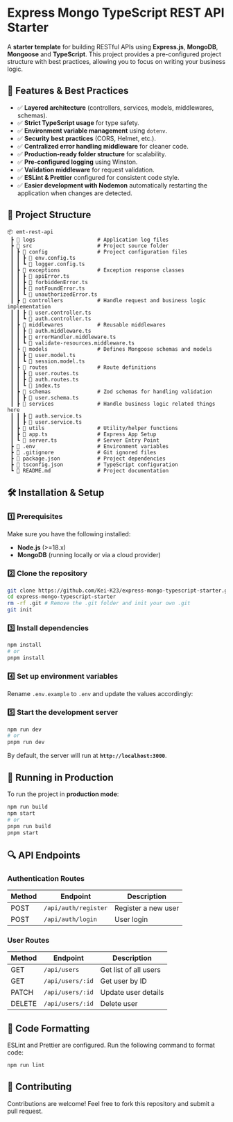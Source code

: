 # Express Mongo TypeScript REST API Starter

A **starter template** for building RESTful APIs using **Express.js**, **MongoDB**, **Mongoose** and **TypeScript**. This project provides a pre-configured project structure with best practices, allowing you to focus on writing your business logic.

## 🚀 Features & Best Practices

- ✅ **Layered architecture** (controllers, services, models, middlewares, schemas).
- ✅ **Strict TypeScript usage** for type safety.
- ✅ **Environment variable management** using `dotenv`.
- ✅ **Security best practices** (CORS, Helmet, etc.).
- ✅ **Centralized error handling middleware** for cleaner code.
- ✅ **Production-ready folder structure** for scalability.
- ✅ **Pre-configured logging** using Winston.
- ✅ **Validation middleware** for request validation.
- ✅ **ESLint & Prettier** configured for consistent code style.
- ✅ **Easier development with Nodemon** automatically restarting the application when changes are detected.

## 📂 Project Structure

```
📦 emt-rest-api
 ┣ 📂 logs                    # Application log files
 ┣ 📂 src                     # Project source folder
 ┃ ┣ 📂 config                # Project configuration files
 ┃ ┃ ┣ 📜 env.config.ts
 ┃ ┃ ┗ 📜 logger.config.ts
 ┃ ┣ 📂 exceptions            # Exception response classes
 ┃ ┃ ┣ 📜 apiError.ts
 ┃ ┃ ┣ 📜 forbiddenError.ts
 ┃ ┃ ┣ 📜 notFoundError.ts
 ┃ ┃ ┗ 📜 unauthorizedError.ts
 ┃ ┣ 📂 controllers           # Handle request and business logic implementation
 ┃ ┃ ┣ 📜 user.controller.ts
 ┃ ┃ ┗ 📜 auth.controller.ts
 ┃ ┣ 📂 middlewares           # Reusable middlewares
 ┃ ┃ ┣ 📜 auth.middleware.ts
 ┃ ┃ ┣ 📜 errorHandler.middleware.ts
 ┃ ┃ ┗ 📜 validate-resources.middleware.ts
 ┃ ┣ 📂 models                # Defines Mongoose schemas and models
 ┃ ┃ ┣ 📜 user.model.ts
 ┃ ┃ ┗ 📜 session.model.ts
 ┃ ┣ 📂 routes                # Route definitions
 ┃ ┃ ┣ 📜 user.routes.ts
 ┃ ┃ ┣ 📜 auth.routes.ts
 ┃ ┃ ┗ 📜 index.ts
 ┃ ┣ 📂 schemas               # Zod schemas for handling validation
 ┃ ┃ ┣ 📜 user.schema.ts
 ┃ ┣ 📂 services              # Handle business logic related things here
 ┃ ┃ ┣ 📜 auth.service.ts
 ┃ ┃ ┣ 📜 user.service.ts
 ┃ ┣ 📂 utils                 # Utility/helper functions
 ┃ ┣ 📜 app.ts                # Express App Setup
 ┃ ┗ 📜 server.ts             # Server Entry Point
 ┣ 📜 .env                    # Environment variables
 ┣ 📜 .gitignore              # Git ignored files
 ┣ 📜 package.json            # Project dependencies
 ┣ 📜 tsconfig.json           # TypeScript configuration
 ┗ 📜 README.md               # Project documentation
```

## 🛠 Installation & Setup

### 1️⃣ Prerequisites

Make sure you have the following installed:

- **Node.js** (>=18.x)
- **MongoDB** (running locally or via a cloud provider)

### 2️⃣ Clone the repository

```sh
git clone https://github.com/Kei-K23/express-mongo-typescript-starter.git
cd express-mongo-typescript-starter
rm -rf .git # Remove the .git folder and init your own .git
git init
```

### 3️⃣ Install dependencies

```sh
npm install
# or
pnpm install
```

### 4️⃣ Set up environment variables

Rename `.env.example` to `.env` and update the values accordingly:

### 5️⃣ Start the development server

```sh
npm run dev
# or
pnpm run dev
```

By default, the server will run at **`http://localhost:3000`**.

## 🚀 Running in Production

To run the project in **production mode**:

```sh
npm run build
npm start
# or
pnpm run build
pnpm start
```

## 🔍 API Endpoints

### Authentication Routes

| Method | Endpoint             | Description         |
| ------ | -------------------- | ------------------- |
| POST   | `/api/auth/register` | Register a new user |
| POST   | `/api/auth/login`    | User login          |

### User Routes

| Method | Endpoint         | Description           |
| ------ | ---------------- | --------------------- |
| GET    | `/api/users`     | Get list of all users |
| GET    | `/api/users/:id` | Get user by ID        |
| PATCH  | `/api/users/:id` | Update user details   |
| DELETE | `/api/users/:id` | Delete user           |

## 🎨 Code Formatting

ESLint and Prettier are configured. Run the following command to format code:

```sh
npm run lint
```

## 📌 Contributing

Contributions are welcome! Feel free to fork this repository and submit a pull request.
